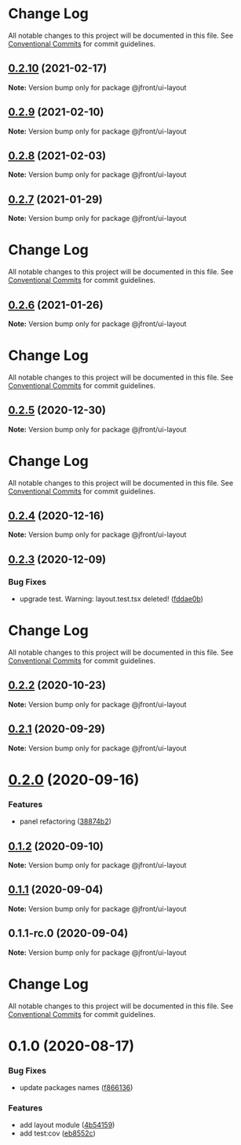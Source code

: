 # Change Log

All notable changes to this project will be documented in this file.
See [Conventional Commits](https://conventionalcommits.org) for commit guidelines.

## [0.2.10](https://github.com/Jepria/jfront-ui/compare/@jfront/ui-layout@0.2.9...@jfront/ui-layout@0.2.10) (2021-02-17)

**Note:** Version bump only for package @jfront/ui-layout





## [0.2.9](https://github.com/Jepria/jfront-ui/compare/@jfront/ui-layout@0.2.8...@jfront/ui-layout@0.2.9) (2021-02-10)

**Note:** Version bump only for package @jfront/ui-layout





## [0.2.8](https://github.com/Jepria/jfront-ui/compare/@jfront/ui-layout@0.2.7...@jfront/ui-layout@0.2.8) (2021-02-03)

**Note:** Version bump only for package @jfront/ui-layout





## [0.2.7](https://github.com/Jepria/jfront-ui/compare/@jfront/ui-layout@0.2.6...@jfront/ui-layout@0.2.7) (2021-01-29)

**Note:** Version bump only for package @jfront/ui-layout





# Change Log

All notable changes to this project will be documented in this file. See
[Conventional Commits](https://conventionalcommits.org) for commit guidelines.

## [0.2.6](https://github.com/Jepria/jfront-ui/compare/@jfront/ui-layout@0.2.5...@jfront/ui-layout@0.2.6) (2021-01-26)

**Note:** Version bump only for package @jfront/ui-layout

# Change Log

All notable changes to this project will be documented in this file. See
[Conventional Commits](https://conventionalcommits.org) for commit guidelines.

## [0.2.5](https://github.com/Jepria/jfront-ui/compare/@jfront/ui-layout@0.2.4...@jfront/ui-layout@0.2.5) (2020-12-30)

**Note:** Version bump only for package @jfront/ui-layout

# Change Log

All notable changes to this project will be documented in this file. See
[Conventional Commits](https://conventionalcommits.org) for commit guidelines.

## [0.2.4](https://github.com/Jepria/jfront-ui/compare/@jfront/ui-layout@0.2.3...@jfront/ui-layout@0.2.4) (2020-12-16)

**Note:** Version bump only for package @jfront/ui-layout

## [0.2.3](https://github.com/Jepria/jfront-ui/compare/@jfront/ui-layout@0.2.2...@jfront/ui-layout@0.2.3) (2020-12-09)

### Bug Fixes

- upgrade test. Warning: layout.test.tsx deleted!
  ([fddae0b](https://github.com/Jepria/jfront-ui/commit/fddae0b2f96413b0533e905efcefc1d08392a495))

# Change Log

All notable changes to this project will be documented in this file. See
[Conventional Commits](https://conventionalcommits.org) for commit guidelines.

## [0.2.2](https://github.com/Jepria/jfront-ui/compare/@jfront/ui-layout@0.2.1...@jfront/ui-layout@0.2.2) (2020-10-23)

**Note:** Version bump only for package @jfront/ui-layout

## [0.2.1](https://github.com/Jepria/jfront-ui/compare/@jfront/ui-layout@0.2.0...@jfront/ui-layout@0.2.1) (2020-09-29)

**Note:** Version bump only for package @jfront/ui-layout

# [0.2.0](https://github.com/Jepria/jfront-ui/compare/@jfront/ui-layout@0.1.2...@jfront/ui-layout@0.2.0) (2020-09-16)

### Features

- panel refactoring
  ([38874b2](https://github.com/Jepria/jfront-ui/commit/38874b2c05a045ea2734e2479fbf9267b6c0383f))

## [0.1.2](https://github.com/Jepria/jfront-ui/compare/@jfront/ui-layout@0.1.1...@jfront/ui-layout@0.1.2) (2020-09-10)

**Note:** Version bump only for package @jfront/ui-layout

## [0.1.1](https://github.com/Jepria/jfront-ui/compare/@jfront/ui-layout@0.1.0...@jfront/ui-layout@0.1.1) (2020-09-04)

**Note:** Version bump only for package @jfront/ui-layout

## 0.1.1-rc.0 (2020-09-04)

**Note:** Version bump only for package @jfront/ui-layout

# Change Log

All notable changes to this project will be documented in this file. See
[Conventional Commits](https://conventionalcommits.org) for commit guidelines.

# 0.1.0 (2020-08-17)

### Bug Fixes

- update packages names
  ([f866136](https://github.com/Jepria/jfront-components/commit/f866136a1ac3388a010816fe9cfffa75c91818b7))

### Features

- add layout module
  ([4b54159](https://github.com/Jepria/jfront-components/commit/4b54159df7021fbde8e99b519d7082fce387f0ea))
- add test:cov
  ([eb8552c](https://github.com/Jepria/jfront-components/commit/eb8552cda1ad5056ae62d665b31cf8ff6f0b760f))
